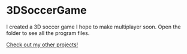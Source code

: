 # 3DSoccerGame
I created a 3D soccer game I hope to make multiplayer soon.
Open the folder to see all the program files.

<a target="_blank" rel="noopener noreferrer" href="https://jeremylau01.github.io/welcome/">Check out my other projects!</a>

